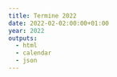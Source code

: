 ```yaml
---
title: Termine 2022
date: 2022-02-02:00:00+01:00
year: 2022
outputs:
  - html
  - calendar
  - json
---
```


